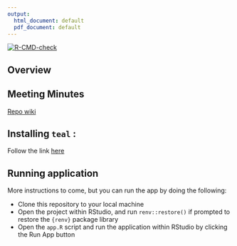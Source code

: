 ```yaml
---
output:
  html_document: default
  pdf_document: default
---
```

<!-- badges: start -->

[![R-CMD-check](https://github.com/RConsortium/submissions-pilot2/workflows/R-CMD-check/badge.svg)](https://rconsortium.github.io/submissions-pilot2/)
<!-- badges: end -->

## Overview

## Meeting Minutes
[Repo wiki](https://github.com/RConsortium/submissions-pilot2/wiki)


## Installing `teal` :
Follow the link [here](https://github.com/insightsengineering/depository#readme)

## Running application

More instructions to come, but you can run the app by doing the following:

* Clone this repository to your local machine
* Open the project within RStudio, and run `renv::restore()` if prompted to restore the `{renv}` package library
* Open the `app.R` script and run the application within RStudio by clicking the Run App button
